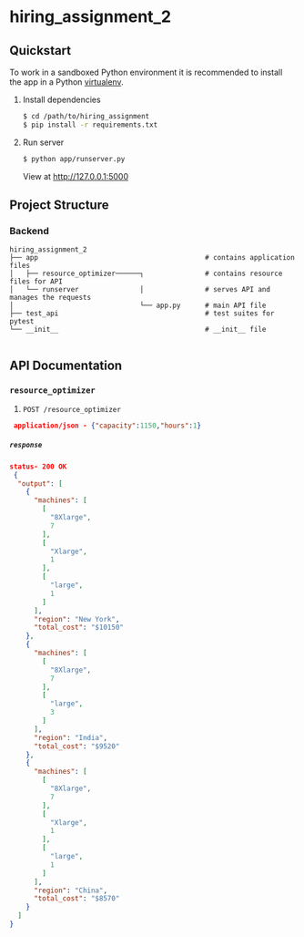 # hiring_assignment_2

## Quickstart

To work in a sandboxed Python environment it is recommended to install the app in a Python [virtualenv](https://pypi.python.org/pypi/virtualenv).

1. Install dependencies

    ```bash
    $ cd /path/to/hiring_assignment
    $ pip install -r requirements.txt
    ```
2. Run server

   ```bash
   $ python app/runserver.py
   ```

   View at http://127.0.0.1:5000
   
## Project Structure

### Backend 
```shell
hiring_assignment_2
├── app                                         # contains application files
│   ├── resource_optimizer──────┐               # contains resource files for API
│   └── runserver               │               # serves API and manages the requests
│                               └── app.py      # main API file 
├── test_api                                    # test suites for pytest
└── __init__                                    # __init__ file
   
```
## API Documentation 

### `resource_optimizer` 

1. `POST /resource_optimizer` 

```json
 application/json - {"capacity":1150,"hours":1}
```
##### `response`

```json
status- 200 OK
 {
  "output": [
    {
      "machines": [
        [
          "8Xlarge",
          7
        ],
        [
          "Xlarge",
          1
        ],
        [
          "large",
          1
        ]
      ],
      "region": "New York",
      "total_cost": "$10150"
    },
    {
      "machines": [
        [
          "8Xlarge",
          7
        ],
        [
          "large",
          3
        ]
      ],
      "region": "India",
      "total_cost": "$9520"
    },
    {
      "machines": [
        [
          "8Xlarge",
          7
        ],
        [
          "Xlarge",
          1
        ],
        [
          "large",
          1
        ]
      ],
      "region": "China",
      "total_cost": "$8570"
    }
  ]
}
```
